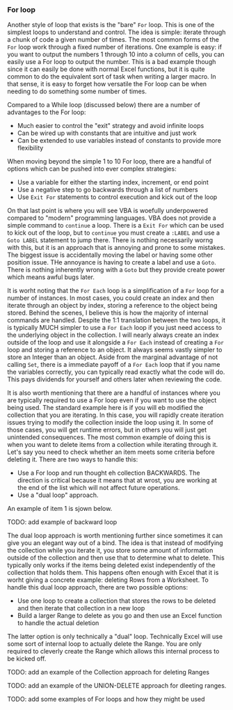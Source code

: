 ### For loop

Another style of loop that exists is the "bare" `For` loop. This is one of the simplest loops to understand and control. The idea is simple: iterate through a chunk of code a given number of times. The most common forms of the `For` loop work through a fixed number of iterations. One example is easy: if you want to output the numbers 1 through 10 into a column of cells, you can easily use a For loop to output the number. This is a bad example though since it can easily be done with normal Excel functions, but it is quite common to do the equivalent sort of task when writing a larger macro. In that sense, it is easy to forget how versatile the For loop can be when needing to do something some number of times.

Compared to a While loop (discussed below) there are a number of advantages to the For loop:

- Much easier to control the "exit" strategy and avoid infinite loops
- Can be wired up with constants that are intuitive and just work
- Can be extended to use variables instead of constants to provide more flexibility

When moving beyond the simple 1 to 10 For loop, there are a handful of options which can be pushed into ever complex strategies:

- Use a variable for either the starting index, increment, or end point
- Use a negative step to go backwards through a list of numbers
- Use `Exit For` statements to control execution and kick out of the loop

On that last point is where you will see VBA is woefully underpowered compared to "modern" programming languages. VBA does not provide a simple command to `continue` a loop. There is a `Exit For` which can be used to kick out of the loop, but to `continue` you must create a `:LABEL` and use a `Goto LABEL` statement to jump there. There is nothing necessarily worng with this, but it is an approach that is annoying and prone to some mistakes. The biggest issue is accidentally moving the label or having some other position issue. THe annoyance is having to create a label and use a `Goto`. There is nothing inherently wrong with a `Goto` but they provide create power which means awful bugs later.

It is worht noting that the `For Each` loop is a simplification of a `For` loop for a number of instances. In most cases, you could create an index and then iterate through an object by index, storing a reference to the object being stored. Behind the scenes, I believe this is how the majority of internal commands are handled. Despite the 1:1 translation between the two loops, it is typically MUCH simpler to use a `For Each` loop if you just need access to the underlying object in the collection. I will nearly always create an index outside of the loop and use it alongside a `For Each` instead of creating a `For` loop and storing a reference to an object. It always seems vastly simpler to store an Integer than an object. Aside from the marginal advantage of not calling `Set`, there is a immediate payoff of a `For Each` loop that if you name the variables correctly, you can typically read exactly what the code will do. This pays dividends for yourself and others later when reviewing the code.

It is also worth mentioning that there are a handful of instances where you are typically required to use a For loop even if you want to use the object being used. The standard example here is if you will eb modified the collection that you are iterating. In this case, you will rapidly create iteration issues trying to modify the collection inside the loop using it. In some of those cases, you will get runtime errors, but in others you will just get unintended consequences. The most common example of doing this is when you want to delete items from a collection while iterating through it. Let's say you need to check whether an item meets some criteria before deleting it. There are two ways to handle this:

- Use a For loop and run thought eh collection BACKWARDS. The direction is critical because it means that at wrost, you are working at the end of the list which will not affect future operations.
- Use a "dual loop" approach.

An example of item 1 is sjown below.

TODO: add example of backward loop

The dual loop approach is worth mentioning further since sometimes it can give you an elegant way out of a bind. The idea is that instead of modifying the collection while you iterate it, you store some amount of information outside of the collection and then use that to determine what to delete. This typically only works if the items being deleted exist independently of the collection that holds them. This happens often enough with Excel that it is worht giving a concrete example: deleting Rows from a Worksheet. To handle this dual loop approach, there are two possible options:

- Use one loop to create a collection that stores the rows to be deleted and then iterate that collection in a new loop
- Build a larger Range to delete as you go and then use an Excel function to handle the actual deletion

The latter option is only technically a "dual" loop. Technically Excel will use some sort of internal loop to actually delete the Range. You are only required to cleverly create the Range which allows this internal process to be kicked off.

TODO: add an example of the Collection approach for deleting Ranges

TODO: add an example of the UNION-DELETE approach for dleeting ranges.

TODO: add some examples of For loops and how they might be used
